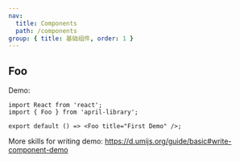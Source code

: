 ```yaml
---
nav:
  title: Components
  path: /components
group: { title: 基础组件, order: 1 }
---
```


## Foo

Demo:

```tsx
import React from 'react';
import { Foo } from 'april-library';

export default () => <Foo title="First Demo" />;
```

More skills for writing demo: https://d.umijs.org/guide/basic#write-component-demo
